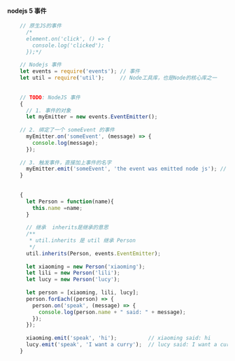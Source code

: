 #### nodejs 5 事件 ```jsx harmony    // 原生JS的事件      /*      element.on('click', () => {        console.log('clicked');      });*/        // Nodejs 事件    let events = require('events'); // 事件    let util = require('util');     // Node工具库，也是Node的核心库之一            // TODO: NodeJS 事件    {      // 1. 事件的对象      let myEmitter = new events.EventEmitter();        // 2. 绑定了一个 someEvent 的事件      myEmitter.on('someEvent', (message) => {        console.log(message);      });        // 3. 触发事件，直接加上事件的名字      myEmitter.emit('someEvent', 'the event was emitted node js'); // the event was emitted    }            {      let Person = function(name){        this.name =name;      }          // 继承  inherits是继承的意思      /**       * util.inherits 是 util 继承 Person       */      util.inherits(Person, events.EventEmitter);          let xiaoming = new Person('xiaoming');      let lili = new Person('lili');      let lucy = new Person('lucy');          let person = [xiaoming, lili, lucy];      person.forEach((person) => {        person.on('speak', (message) => {          console.log(person.name + " said: " + message);        });      });          xiaoming.emit('speak', 'hi');          // xiaoming said: hi      lucy.emit('speak', 'I want a curry');  // lucy said: I want a curry    }```